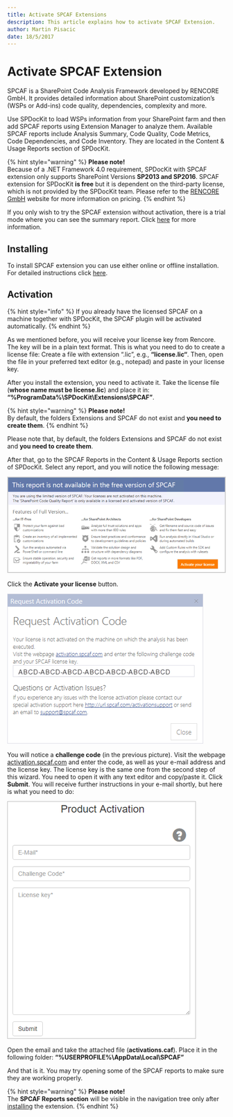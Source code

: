 ```yaml
---
title: Activate SPCAF Extensions
description: This article explains how to activate SPCAF Extension.
author: Martin Pisacic
date: 18/5/2017
---
```


# Activate SPCAF Extension

SPCAF is a SharePoint Code Analysis Framework developed by RENCORE GmbH. It provides detailed information about SharePoint customization’s \(WSPs or Add-ins\) code quality, dependencies, complexity and more.

Use SPDocKit to load WSPs information from your SharePoint farm and then add SPCAF reports using Extension Manager to analyze them. Available SPCAF reports include Analysis Summary, Code Quality, Code Metrics, Code Dependencies, and Code Inventory. They are located in the Content & Usage Reports section of SPDocKit.

{% hint style="warning" %}
**Please note!**  
Because of a .NET Framework 4.0 requirement, SPDocKit with SPCAF extension only supports SharePoint Versions **SP2013 and SP2016**. SPCAF extension for SPDocKit **is free** but it is dependent on the third-party license, which is not provided by the SPDocKit team. Please refer to the [RENCORE GmbH](https://www.spcaf.com/) website for more information on pricing.
{% endhint %}

If you only wish to try the SPCAF extension without activation, there is a trial mode where you can see the summary report. Click [here](https://rencore.com/products/spcaf/try/) for more information.

## **Installing**

To install SPCAF extension you can use either online or offline installation. For detailed instructions click [here](install-spdockit-extensions.md).

## **Activation**

{% hint style="info" %}
If you already have the licensed SPCAF on a machine together with SPDocKit, the SPCAF plugin will be activated automatically.
{% endhint %}

As we mentioned before, you will receive your license key from Rencore. The key will be in a plain text format. This is what you need to do to create a license file: Create a file with extension “.lic”, e.g., **“license.lic“**. Then, open the file in your preferred text editor \(e.g., notepad\) and paste in your license key.

After you install the extension, you need to activate it. Take the license file \(**whose name must be license.lic**\) and place it in: **“%ProgramData%\SPDocKit\Extensions\SPCAF”**.

{% hint style="warning" %}
**Please note!**  
By default, the folders Extensions and SPCAF do not exist and **you need to create them**.
{% endhint %}

Please note that, by default, the folders Extensions and SPCAF do not exist and **you need to create them**.

After that, go to the SPCAF Reports in the Content & Usage Reports section of SPDocKit. Select any report, and you will notice the following message:

![](../../.gitbook/assets/spcaf-trial-1.png)

Click the **Activate your license** button.

![](../../.gitbook/assets/spcaf-activation-code.png)

You will notice a **challenge code** \(in the previous picture\). Visit the webpage [activation.spcaf.com](https://activation.rencore.com/) and enter the code, as well as your e-mail address and the license key. The license key is the same one from the second step of this wizard. You need to open it with any text editor and copy/paste it. Click **Submit**. You will receive further instructions in your e-mail shortly, but here is what you need to do:

![](../../.gitbook/assets/spcaf-activation.png)

Open the email and take the attached file \(**activations.caf**\). Place it in the following folder: **“%USERPROFILE%\AppData\Local\SPCAF”**

And that is it. You may try opening some of the SPCAF reports to make sure they are working properly.

{% hint style="warning" %}
**Please note!**  
The **SPCAF Reports section** will be visible in the navigation tree only after [installing](install-spdockit-extensions.md) the extension.
{% endhint %}

